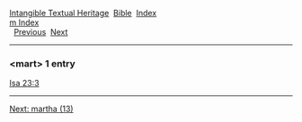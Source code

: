 [Intangible Textual Heritage](../../index)  [Bible](../index) 
[Index](index)   
[m Index](_m_)  
  [Previous](c07168)  [Next](c07170) 

------------------------------------------------------------------------

### &lt;mart&gt; 1 entry

[Isa 23:3](../kjv/isa023.htm#003)  

------------------------------------------------------------------------

[Next: martha (13)](c07170)
